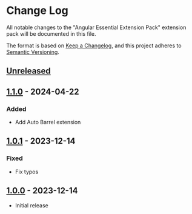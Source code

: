 # Change Log

All notable changes to the "Angular Essential Extension Pack" extension pack will be documented in this file.

The format is based on [Keep a Changelog](https://keepachangelog.com/en/1.0.0/),
and this project adheres to [Semantic Versioning](https://semver.org/spec/v2.0.0.html).

## [Unreleased]

## [1.1.0] - 2024-04-22

### Added

- Add Auto Barrel extension

## [1.0.1] - 2023-12-14

### Fixed

- Fix typos

## [1.0.0] - 2023-12-14

- Initial release

[unreleased]: https://github.com/ManuelGil/vscode-nx-pack/compare/v1.1.0...HEAD
[1.1.0]: https://github.com/ManuelGil/vscode-nx-pack/compare/v1.0.1...v1.1.0
[1.0.1]: https://github.com/ManuelGil/vscode-nx-pack/compare/v1.0.0...v1.0.1
[1.0.0]: https://github.com/ManuelGil/vscode-nx-pack/releases/tag/v1.0.0
